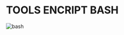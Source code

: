 
# TOOLS ENCRIPT BASH
![bash](https://user-images.githubusercontent.com/41493567/61947394-44ddfa00-afcf-11e9-872a-3d8f3f589f30.png)


